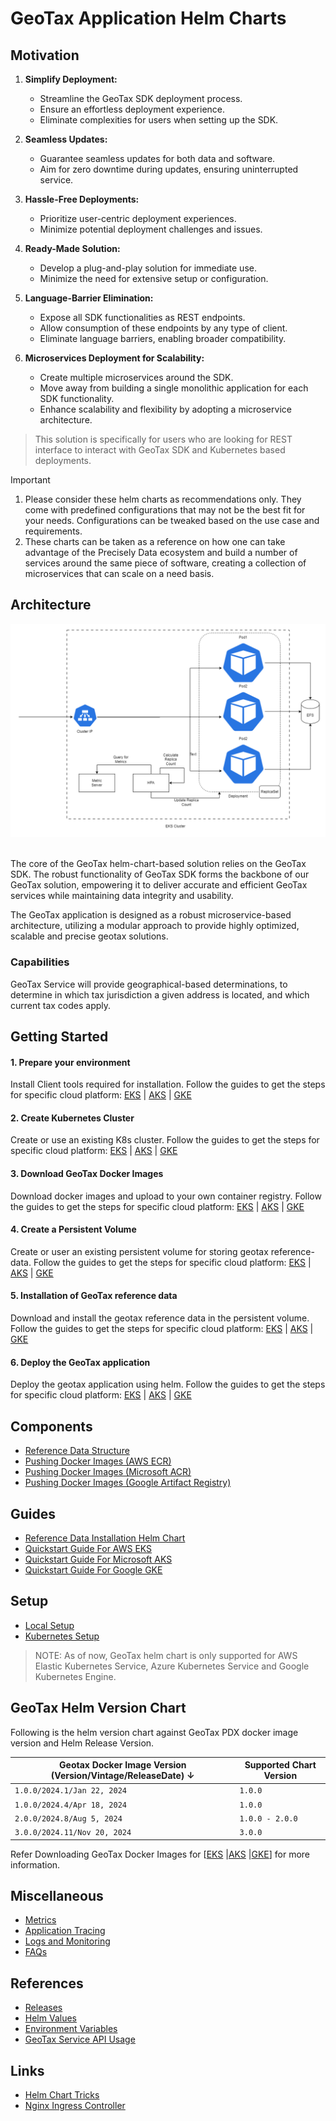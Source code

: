 # GeoTax Application Helm Charts

## Motivation

1. **Simplify Deployment:**
    - Streamline the GeoTax SDK deployment process.
    - Ensure an effortless deployment experience.
    - Eliminate complexities for users when setting up the SDK.

2. **Seamless Updates:**
    - Guarantee seamless updates for both data and software.
    - Aim for zero downtime during updates, ensuring uninterrupted service.

3. **Hassle-Free Deployments:**
    - Prioritize user-centric deployment experiences.
    - Minimize potential deployment challenges and issues.

4. **Ready-Made Solution:**
    - Develop a plug-and-play solution for immediate use.
    - Minimize the need for extensive setup or configuration.

5. **Language-Barrier Elimination:**
    - Expose all SDK functionalities as REST endpoints.
    - Allow consumption of these endpoints by any type of client.
    - Eliminate language barriers, enabling broader compatibility.

6. **Microservices Deployment for Scalability:**
    - Create multiple microservices around the SDK.
    - Move away from building a single monolithic application for each SDK functionality.
    - Enhance scalability and flexibility by adopting a microservice architecture.

> This solution is specifically for users who are looking for REST interface to interact with GeoTax SDK and Kubernetes
> based deployments.


> [!IMPORTANT]
> 1. Please consider these helm charts as recommendations only. They come with predefined configurations that may not be
     the best fit for your needs. Configurations can be tweaked based on the use case and requirements.
> 2. These charts can be taken as a reference on how one can take advantage of the Precisely Data ecosystem and build a
     number of services around the same piece of software, creating a collection of microservices that can scale on a
     need basis.

## Architecture

![geotax_architecture](./images/geotax_architecture.png)

<br>The core of the GeoTax helm-chart-based solution relies on the GeoTax SDK. The robust
functionality of GeoTax SDK forms the backbone of our GeoTax solution, empowering it to deliver accurate and efficient
GeoTax services while maintaining data integrity and usability.

The GeoTax application is designed as a robust microservice-based architecture, utilizing a modular approach to
provide highly optimized, scalable and precise geotax solutions.

### Capabilities

GeoTax Service will provide geographical-based determinations, to determine in which tax jurisdiction a given address is
located, and which current tax codes apply.

## Getting Started

#### 1. Prepare your environment

Install Client tools required for installation. Follow the guides to get the steps for specific cloud
platform:
[EKS](docs/guides/eks/QuickStartEKS.md#step-1-prepare-your-environment)
| [AKS](docs/guides/aks/QuickStartAKS.md#step-1-before-you-begin)
| [GKE](docs/guides/gke/QuickStartGKE.md#step-1-before-you-begin)

#### 2. Create Kubernetes Cluster

Create or use an existing K8s cluster. Follow the guides to get the steps for specific cloud platform:
[EKS](docs/guides/eks/QuickStartEKS.md#step-2-create-the-eks-cluster)
| [AKS](docs/guides/aks/QuickStartAKS.md#step-2-create-the-aks-cluster)
| [GKE](docs/guides/gke/QuickStartGKE.md#step-2-create-the-gke-cluster)

#### 3. Download GeoTax Docker Images

Download docker images and upload to your own container registry. Follow the guides to get the steps for specific cloud
platform:
[EKS](docs/guides/eks/QuickStartEKS.md#step-3-download-geotax-docker-images)
| [AKS](docs/guides/aks/QuickStartAKS.md#step-3-download-geotax-docker-images)
| [GKE](docs/guides/gke/QuickStartGKE.md#step-3-download-geotax-docker-images)

#### 4. Create a Persistent Volume

Create or user an existing persistent volume for storing geotax reference-data. Follow the guides to get the
steps for specific cloud platform:
[EKS](docs/guides/eks/QuickStartEKS.md#step-4-create-elastic-file-system-efs)
| [AKS](docs/guides/aks/QuickStartAKS.md#step-4-create-and-configure-azure-files-share)
| [GKE](docs/guides/gke/QuickStartGKE.md#step-4-create-and-configure-google-filestore)

#### 5. Installation of GeoTax reference data

Download and install the geotax reference data in the persistent volume. Follow the guides to get the steps for
specific cloud platform:
[EKS](docs/guides/eks/QuickStartEKS.md#step-5-installation-of-reference-data)
| [AKS](docs/guides/aks/QuickStartAKS.md#step-5-installation-of-reference-data)
| [GKE](docs/guides/gke/QuickStartGKE.md#step-5-installation-of-reference-data)

#### 6. Deploy the GeoTax application

Deploy the geotax application using helm. Follow the guides to get the steps for specific cloud platform:
[EKS](docs/guides/eks/QuickStartEKS.md#step-6-installation-of-geotax-helm-chart)
| [AKS](docs/guides/aks/QuickStartAKS.md#step-6-installation-of-geotax-helm-chart)
| [GKE](docs/guides/gke/QuickStartGKE.md#step-6-installation-of-geotax-helm-chart)

## Components

- [Reference Data Structure](docs/ReferenceData.md)
- [Pushing Docker Images (AWS ECR)](docs/guides/eks/QuickStartEKS.md#step-3-download-geotax-docker-images)
- [Pushing Docker Images (Microsoft ACR)](docs/guides/aks/QuickStartAKS.md#step-3-download-geotax-docker-images)
- [Pushing Docker Images (Google Artifact Registry)](docs/guides/gke/QuickStartGKE.md#step-3-download-geotax-docker-images)

## Guides

- [Reference Data Installation Helm Chart](charts/component-charts/reference-data-setup-generic/README.md)
- [Quickstart Guide For AWS EKS](docs/guides/eks/QuickStartEKS.md)
- [Quickstart Guide For Microsoft AKS](docs/guides/aks/QuickStartAKS.md)
- [Quickstart Guide For Google GKE](docs/guides/gke/QuickStartGKE.md)

## Setup

- [Local Setup](docker-desktop/README.md)
- [Kubernetes Setup](charts/component-charts/geotax-generic/README.md)

> NOTE: As of now, GeoTax helm chart is only supported for AWS Elastic Kubernetes Service, Azure Kubernetes Service and
> Google Kubernetes Engine.

## GeoTax Helm Version Chart

Following is the helm version chart against GeoTax PDX docker image version and Helm Release Version.

| Geotax Docker Image Version (Version/Vintage/ReleaseDate) ↓ | Supported Chart Version|
|---------------------------------------------------------------------------------------|---------|
| `1.0.0/2024.1/Jan 22, 2024`                                                           | `1.0.0`      |
| `1.0.0/2024.4/Apr 18, 2024`                                                           | `1.0.0`      |
| `2.0.0/2024.8/Aug 5, 2024`                                                            | `1.0.0 - 2.0.0` |
| `3.0.0/2024.11/Nov 20, 2024`                                                            | `3.0.0` |

Refer Downloading GeoTax Docker Images
for [[EKS](docs/guides/eks/QuickStartEKS.md#step-3-download-geotax-docker-images) |[AKS](/docs/guides/aks/QuickStartAKS.md#step-3-download-geotax-docker-images) |[GKE](/docs/guides/gke/QuickStartGKE.md#step-3-download-geotax-docker-images)]
for more information.

## Miscellaneous

- [Metrics](docs/MetricsAndTraces.md#generating-insights-from-metrics)
- [Application Tracing](docs/MetricsAndTraces.md#generating-insights-from-metrics)
- [Logs and Monitoring](docs/MetricsAndTraces.md#generating-insights-from-metrics)
- [FAQs](docs/faq/FAQs.md)

## References

- [Releases](https://github.com/PreciselyData/cloudnative-geocoding-helm/releases)
- [Helm Values](charts/eks/geotax-application/README.md#helm-values)
- [Environment Variables](charts/component-charts/geotax-generic/README.md#environment-variables)
- [GeoTax Service API Usage](charts/component-charts/geotax-generic/README.md#geotax-service-api-usage)

## Links

- [Helm Chart Tricks](https://helm.sh/docs/howto/charts_tips_and_tricks/)
- [Nginx Ingress Controller](https://docs.nginx.com/nginx-ingress-controller/)
